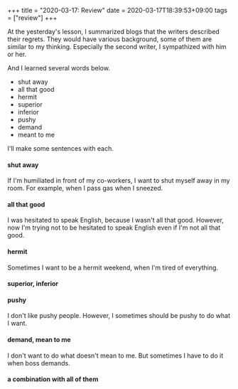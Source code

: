 +++
title =  "2020-03-17: Review"
date = 2020-03-17T18:39:53+09:00
tags = ["review"]
+++

At the yesterday's lesson, I summarized blogs that the writers described their regrets.
They would have various background, some of them are similar to my thinking.
Especially the second writer, I sympathized with him or her.

And I learned several words below.
* shut away
* all that good
* hermit
* superior
* inferior
* pushy
* demand
* meant to me

I'll make some sentences with each.

#### shut away
If I'm humiliated in front of my co-workers, I want to shut myself away in my room.
For example, when I pass gas when I sneezed.

#### all that good
I was hesitated to speak English, because I wasn't all that good.
However, now I'm trying not to be hesitated to speak English even if I'm not all that good.

#### hermit
Sometimes I want to be a hermit weekend, when I'm tired of everything.

#### superior, inferior

#### pushy
I don't like pushy people.
However, I sometimes should be pushy to do what I want.

#### demand, mean to me
I don't want to do what doesn't mean to me.
But sometimes I have to do it when boss demands.

#### a combination with all of them

